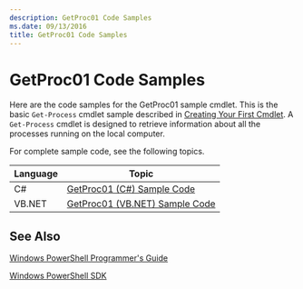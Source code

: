 ```yaml
---
description: GetProc01 Code Samples
ms.date: 09/13/2016
title: GetProc01 Code Samples
---
```

# GetProc01 Code Samples

Here are the code samples for the GetProc01 sample cmdlet. This is the basic `Get-Process` cmdlet sample described in [Creating Your First Cmdlet](../cmdlet/creating-a-cmdlet-without-parameters.md). A `Get-Process` cmdlet is designed to retrieve information about all the processes running on the local computer.

For complete sample code, see the following topics.

|Language|Topic|
|--------------|-----------|
|C#|[GetProc01 (C#) Sample Code](./getproc01-csharp-sample-code.md)|
|VB.NET|[GetProc01 (VB.NET) Sample Code](./getproc01-vb-net-sample-code.md)|

## See Also

[Windows PowerShell Programmer's Guide](./windows-powershell-programmer-s-guide.md)

[Windows PowerShell SDK](../windows-powershell-reference.md)
